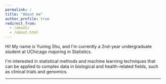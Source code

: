 ```yaml
---
permalink: /
title: "About me"
author_profile: true
redirect_from: 
  - /about/
  - /about.html
---
```


Hi! My name is Yuning Shu, and I'm currently a 2nd-year undergraduate student at UChicago majoring in Statistics.

I'm interested in statistical methods and machine learning techniques that can be applied to complex data in biological and health-related fields, such as clinical trials and genomics. 

---

